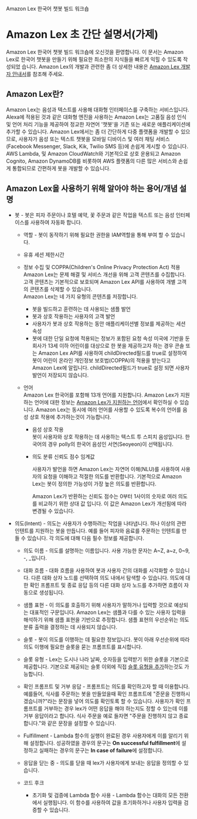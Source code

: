 Amazon Lex 한국어 챗봇 빌드 워크숍

# Amazon Lex 초 간단 설명서(가제)

Amazon Lex 한국어 챗봇 빌드 워크숍에 오신것을 환영합니다. 이 문서는 Amazon Lex로 한국어 챗봇을 만들기 위해 필요한 최소한의 지식들을 빠르게 익힐 수 있도록 작성되었 습니다. Amazon Lex의 개발과 관련한 좀 더 상세한 내용은 [Amazon Lex 개발자 안내서](https://docs.aws.amazon.com/lexv2/latest/dg/what-is.html)를 참조해 주세요.

## Amazon Lex란?

Amazon Lex는 음성과 텍스트를 사용해 대화형 인터페이스를 구축하는 서비스입니다. Alexa에 적용된 것과 같은 대화형 엔진을 사용하는 Amazon Lex는 고품질 음성 인식 및 언어 처리 기능을 제공하여 정교한 자연어 '챗봇'을 기존 또는 새로운 애플리케이션에 추가할 수 있습니다. Amazon Lex에서는 좀 더 간단하게 다중 플랫폼을 개발할 수 있으므로, 사용자가 음성 또는 텍스트 챗봇을 모바일 디바이스 및 여러 채팅 서비스(Facebook Messenger, Slack, Kik, Twilio SMS 등)에 손쉽게 게시할 수 있습니다. AWS Lambda, 및 Amazon CloudWatch와 기본적으로 상호 운용되고 Amazon Cognito, Amazon DynamoDB를 비롯하여 AWS 플랫폼의 다른 많은 서비스와 손쉽게 통합되므로 간편하게 봇을 개발할 수 있습니다.

## Amazon Lex을 사용하기 위해 알아야 하는 용어/개념 설명 

- 봇 - 봇은 피자 주문이나 호텔 예약, 꽃 주문과 같은 작업을 텍스트 또는 음성 인터페이스를 사용하여 자동화 합니다.
  - 역할 - 봇이 동작하기 위해 필요한 권한을 IAM역할을 통해 부여 할 수 있습니다. 
  - 유휴 세션 제한시간
  - 정보 수집 및 COPPA(Children's Online Privacy Protection Act) 적용  
    Amazon Lex는 문제 해결 및 서비스 개선을 위해 고객 콘텐츠를 수집합니다. 고객 콘텐츠는 기본적으로 보호되며 Amazon Lex API를 사용하여 개별 고객의 콘텐츠를 삭제할 수 있습니다.  
    Amazon Lex는 네 가지 유형의 콘텐츠를 저장합니다.  
      - 봇을 빌드하고 훈련하는 데 사용되는 샘플 발언
      - 봇과 상호 작용하는 사용자의 고객 발언
      - 사용자가 봇과 상호 작용하는 동안 애플리케이션별 정보를 제공하는 세션 속성
      - 봇에 대한 단일 요청에 적용되는 정보가 포함된 요청 속성
    미국에 기반을 둔 회사가 13세 이하 어린이를 대상으로 한 봇을 제공하고자 하는 경우 콘솔 또는 Amazon Lex API를 사용하여 childDirected필드를 true로 설정하여 봇이 어린이 온라인 개인정보 보호법(COPPA)의 적용을 받는다고 Amazon Lex에 알립니다. childDirected필드가 true로 설정 되면 사용자 발언이 저장되지 않습니다.

  - 언어  
    Amazon Lex 한국어를 포함해 13개 언어를 지원합니다.  Amazon Lex가 지원하는 언어에 대한 정보는 [Amazon Lex가 지원하는 언어](https://docs.aws.amazon.com/lex/latest/dg/how-it-works-language.html)에서 확인하실 수 있습니다. Amazon Lex는 동시에 여러 언어를 사용할 수 있도록 복수의 언어를 음성 상호 작용에 추가하는것이 가능합니다. 
    - 음성 상호 작용  
      봇이 사용자와 상호 작용하는 데 사용하는 텍스트 투 스피치 음성입니다. 한국어의 경우 polly의 한국어 음성인 서연(Seoyeon)이 선택됩니다.

    - 의도 분류 신뢰도 점수 임계값

      사용자가 발언을 하면 Amazon Lex는 자연어 이해(NLU)를 사용하여 사용자의 요청을 이해하고 적절한 의도를 반환합니다. 기본적으로 Amazon Lex는 봇이 정의한 가능성이 가장 높은 의도를 반환합니다.

      Amazon Lex가 반환하는 신뢰도 점수는 0부터 1사이의 숫자로 여러 의도를 비교하기 위한 상대 값 입니다. 이 값은 Amazon Lex가 개선됨에 따라 변경될 수 있습니다.

- 의도(Intent) - 의도는 사용자가 수행하려는 작업을 나타냅니다. 하나 이상의 관련 인텐트를 지원하는 봇을 만듭니다. 예를 들어 피자와 음료를 주문하는 인텐트를 만들 수 있습니다. 각 의도에 대해 다음 필수 정보를 제공합니다.
  - 의도 이름 - 의도를 설명하는 이름입니다. 사용 가능한 문자는 A~Z, a~z, 0~9, -, _입니다.
  - 대화 흐름 - 대화 흐름을 사용하여 봇과 사용자 간의 대화를 시각화할 수 있습니다. 다른 대화 상자 노드를 선택하여 의도 내에서 탐색할 수 있습니다. 의도에 대한 확인 프롬프트 및 종료 응답 등의 다른 대화 상자 노드를 추가하면 흐름이 자동으로 생성됩니다.
  - 샘플 표현 - 이 의도를 호출하기 위해 사용자가 말하거나 입력할 것으로 예상되는 대표적인 구문입니다. Amazon Lex는 샘플과 다를 수 있는 사용자 입력을 해석하기 위해 샘플 표현을 기반으로 추정합니다. 샘플 표현의 우선순위는 의도 분류 출력을 결정하는 데 사용되지 않습니다.
  - 슬롯 - 봇이 의도를 이행하는 데 필요한 정보입니다. 봇이 아래 우선순위에 따라 의도 이행에 필요한 슬롯을 묻는 프롬프트를 표시합니다.
  - 슬롯 유형 - Lex는 도시나 나라 날짜, 숫자등을 입력받기 위한 슬롯을 기본으로 제공합니다. 기본으로 제공되는 슬롯 이외에 직접 [슬롯 유형을 추가](https://docs.aws.amazon.com/lexv2/latest/dg/build-slot-types.html)하는것도 가능합니다.
  - 확인 프롬프트 및 거부 응답 - 프롬프트는 의도를 확인하고자 할 때 이용합니다. 예를들어, 식사를 주문하는 봇을 만들었을때 확인 프롬프트에 "준문을 진행하시겠습니까?"라는 문장을 넣어 의도를 확인토록 할 수 있습니다. 사용자가 확인 프롬프트를 거부하는 경우 lex가 어떤 응답을 해야 하는지도 정할 수 있는데 이를 거부 응답이라고 합니다. 식사 주문을 예로 들자면 "주문을 진행하지 않고 종료합니다."와 같은 문장을 설정할 수 있습니다.
  - Fulfillment - Lambda 함수의 실행이 완료된 경우 사용자에게 이를 알리기 위해 설정합니다. 성공하였을 경우의 문구는 **On successful fulfillment**에 설정하고 실패하는 경우의 문구는 **In case of failure**에 설정합니다.

  - 응답을 닫는 중 - 의도를 닫을 때 lex가 사용자에게 보내는 응답을 정의할 수 있습니다.
  - 코드 후크
    - 초기화 및 검증에 Lambda 함수 사용 - Lambda 함수는 대화의 모든 전환에서 실행됩니다. 이 함수를 사용하여 값을 초기화하거나 사용자 입력을 검증할 수 있습니다.